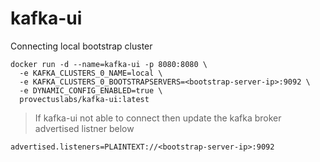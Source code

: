 # kafka-ui
Connecting local bootstrap cluster
```
docker run -d --name=kafka-ui -p 8080:8080 \
  -e KAFKA_CLUSTERS_0_NAME=local \
  -e KAFKA_CLUSTERS_0_BOOTSTRAPSERVERS=<bootstrap-server-ip>:9092 \
  -e DYNAMIC_CONFIG_ENABLED=true \
  provectuslabs/kafka-ui:latest
```
> If kafka-ui not able to connect then update the kafka broker advertised listner below
  ```
  advertised.listeners=PLAINTEXT://<bootstrap-server-ip>:9092
  ```